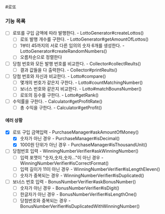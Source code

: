 #로또

### 기능 목록

- [ ] 로또를 구입 금액에 따라 발행한다. - LottoGenerator#createLottos()
  - [ ] 로또 발행 개수를 구한다. - LottoGenerator#getAmountOfLottos()
  - [ ] 1부터 45까지의 서로 다른 임의의 숫자 6개를 생성한다. - LottoGenerator#createRandomNumbers()
  - [ ] 오름차순으로 정렬한다
- [ ] 당첨 번호와 모든 발행 번호를 비교한다. - Collector#collectReults()
  - [ ] 결과 값들을 다 출력한다. - Collector#printReults()
- [ ] 당첨 번호와 자신과 비교한다. - Lotto#compare()
  - [ ] 몇개의 번호가 같은지 구한다. - Lotto#countMatchingNumber()
  - [ ] 보너스 번호와 같은지 비교한다. - Lotto#matchBounsNumber()
  - [ ] 로또의 등수를 구한다. - Lotto#getRank()
- [ ] 수익률을 구한다. - Calculator#getProfitRate()
  - [ ] 총 수익을 구한다. - Calculator#getProfit()

#### 에러 상황
- [x] 로또 구입 금액입력 - PurchaseManager#askAmountOfMoney()
  - [x] 숫자가 아닌 경우 - PurchaseManager#isDecimal()
  - [x] 1000원 단위가 아닌 경우 - PurchaseManager#isThousandUnit()
- [ ] 당첨번호 입력 - WinningNumberVerifier#askWinningNumber()
  - [ ] 입력 포맷이 "숫자,숫자,숫자..."이 아닌 경우 - WinningNumberVerifier#isCorrectFormat()
  - [ ] 입력 길이가 11이 아닌 경우 - WinningNumberVerifier#isLengthEleven()
  - [ ] 숫자가 중복되는 경우 - WinningNumberVerifier#isDuplicated()
- [ ] 보너스 번호 입력 - BonusNumberVerifier#askBonusNumber()
  - [ ] 숫자가 아닌 경우 - BonusNumberVerifier#isDigit()
  - [ ] 한글자가 아닌 경우 - BonusNumberVerifier#isLengthOne()
  - [ ] 당첨번호와 중복되는 경우 - BonusNumberVerifier#isDuplicatedWithWinningNumber()
